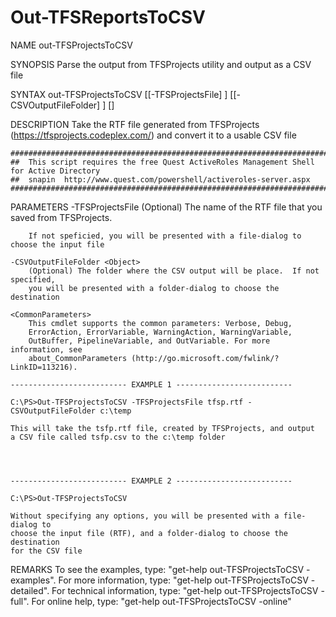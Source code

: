 Out-TFSReportsToCSV
===================

NAME
    out-TFSProjectsToCSV
    
SYNOPSIS
    Parse the output from TFSProjects utility and output as a CSV file
    
    
SYNTAX
    out-TFSProjectsToCSV [[-TFSProjectsFile] <Object>] [[-CSVOutputFileFolder] <Object>] [<CommonParameters>]
    
    
DESCRIPTION
    Take the RTF file generated from TFSProjects (https://tfsprojects.codeplex.com/)
    and convert it to a usable CSV file
    
    ##############################################################################################
    ##  This script requires the free Quest ActiveRoles Management Shell for Active Directory
    ##  snapin  http://www.quest.com/powershell/activeroles-server.aspx
    ##############################################################################################
    

PARAMETERS
    -TFSProjectsFile <Object>
        (Optional) The name of the RTF file that you saved from TFSProjects.
        
        If not speficied, you will be presented with a file-dialog to choose the input file
        
    -CSVOutputFileFolder <Object>
        (Optional) The folder where the CSV output will be place.  If not specified,
        you will be presented with a folder-dialog to choose the destination
        
    <CommonParameters>
        This cmdlet supports the common parameters: Verbose, Debug,
        ErrorAction, ErrorVariable, WarningAction, WarningVariable,
        OutBuffer, PipelineVariable, and OutVariable. For more information, see 
        about_CommonParameters (http://go.microsoft.com/fwlink/?LinkID=113216). 
    
    -------------------------- EXAMPLE 1 --------------------------
    
    C:\PS>Out-TFSProjectsToCSV -TFSProjectsFile tfsp.rtf -CSVOutputFileFolder c:\temp
    
    This will take the tsfp.rtf file, created by TFSProjects, and output
    a CSV file called tsfp.csv to the c:\temp folder
    
    
    
    
    -------------------------- EXAMPLE 2 --------------------------
    
    C:\PS>Out-TFSProjectsToCSV
    
    Without specifying any options, you will be presented with a file-dialog to
    choose the input file (RTF), and a folder-dialog to choose the destination
    for the CSV file
    
    
    
    
REMARKS
    To see the examples, type: "get-help out-TFSProjectsToCSV -examples".
    For more information, type: "get-help out-TFSProjectsToCSV -detailed".
    For technical information, type: "get-help out-TFSProjectsToCSV -full".
    For online help, type: "get-help out-TFSProjectsToCSV -online"




